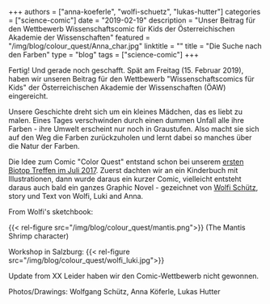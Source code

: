 +++
authors = ["anna-koeferle", "wolfi-schuetz", "lukas-hutter"]
categories = ["science-comic"]
date = "2019-02-19"
description = "Unser Beitrag für den Wettbewerb Wissenschaftscomic für Kids der Österreichischen Akademie der Wissenschaften"
featured = "/img/blog/colour_quest/Anna_char.jpg"
linktitle = ""
title = "Die Suche nach den Farben"
type = "blog"
tags = ["science-comic"]
+++


Fertig! Und gerade noch geschafft. Spät am Freitag (15. Februar 2019), haben wir unseren Beitrag für den Wettbewerb "Wissenschaftscomics für Kids" der Österreichischen Akademie der Wissenschaften (ÖAW) eingereicht.

Unsere Geschichte dreht sich um ein kleines Mädchen, das es liebt zu malen. Eines Tages verschwinden durch einen dummen Unfall alle ihre Farben - ihre Umwelt erscheint nur noch in Graustufen. Also macht sie sich auf den Weg die Farben zurückzuholen und lernt dabei so manches über die Natur der Farben.

Die Idee zum Comic "Color Quest" entstand schon bei unserem [ersten Biotop Treffen im Juli 2017](http://biotop.co/en/blog/meeting-july-2017/). Zuerst dachten wir an ein Kinderbuch mit Illustrationen, dann wurde daraus ein kurzer Comic, vielleicht entsteht daraus auch bald ein ganzes Graphic Novel - gezeichnet von [Wolfi Schütz](http://stulowitz.at/), story und Text von Wolfi, Luki and Anna.


From Wolfi's sketchbook:

{{< rel-figure src="/img/blog/colour_quest/mantis.png">}}
(The Mantis Shrimp character)

Workshop in Salzburg:
{{< rel-figure src="/img/blog/colour_quest/wolfi_luki.jpg">}}


Update from XX
Leider haben wir den Comic-Wettbewerb nicht gewonnen.

Photos/Drawings: Wolfgang Schütz, Anna Köferle, Lukas Hutter
